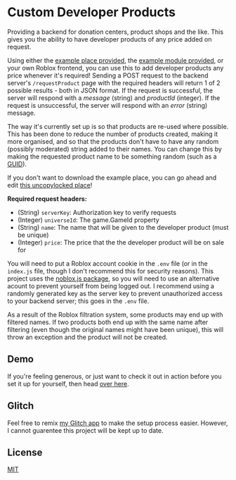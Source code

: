 # Custom Developer Products
Providing a backend for donation centers, product shops and the like. This gives you the ability to have developer products of any price added on request.

Using either the [example place provided](https://github.com/GeneralScripter/Custom-Developer-Products/raw/master/examples/CustomDonationSystem.rbxl), the [example module provided](https://raw.githubusercontent.com/GeneralScripter/Custom-Developer-Products/master/examples/RequestProduct.lua), or your own Roblox frontend, you can use this to add developer products any price whenever it's required! Sending a POST request to the backend server's `/requestProduct` page with the required headers will return 1 of 2 possible results - both in JSON format. If the request is successful, the server will respond with a *message* (string) and *productId* (integer). If the request is unsuccessful, the server will respond with an *error* (string) message.

The way it's currently set up is so that products are re-used where possible. This has been done to reduce the number of products created, making it more organised, and so that the products don't have to have any random (possibly moderated) string added to their names. You can change this by making the requested product name to be something random (such as a [GUID](https://developer.roblox.com/en-us/api-reference/function/HttpService/GenerateGUID)).

If you don't want to download the example place, you can go ahead and edit [this uncopylocked place](https://www.roblox.com/games/4643041269/Uncopylocked-Donation-Center)!

**Required request headers:**
- (String) `serverKey`: Authorization key to verify requests
- (Integer) `universeId`: The game.GameId property
- (String) `name`: The name that will be given to the developer product (must be unique)
- (Integer) `price`: The price that the the developer product will be on sale for

You will need to put a Roblox account cookie in the `.env` file (or in the `index.js` file, though I don't recommend this for security reasons). This project uses the [noblox.js package](https://github.com/suufi/noblox.js), so you will need to use an alternative acount to prevent yourself from being logged out. I recommend using a randomly generated key as the server key to prevent unauthorized access to your backend server; this goes in the `.env` file.

As a result of the Roblox filtration system, some products may end up with filtered names. If two products both end up with the same name after filtering (even though the original names might have been unique), this will throw an exception and the product will not be created.

## Demo
If you're feeling generous, or just want to check it out in action before you set it up for yourself, then head [over here](https://www.roblox.com/games/291509783/Donation-Center).

## Glitch
Feel free to remix [my Glitch app](https://glitch.com/edit/#!/custom-developer-products) to make the setup process easier. However, I cannot guarentee this project will be kept up to date.

## License
[MIT](https://github.com/GeneralScripter/Custom-Developer-Products/blob/master/LICENSE)
